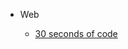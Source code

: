 <!--
 * @Author: sherlyzz
 * @Date: 2022-01-28
 * @LastEditTime: 2022-01-28
 * @LastEditors: shelryzz
 * @Description: 碎片化学习
-->

- Web
  
  - [30 seconds of code](https://www.30secondsofcode.org/)